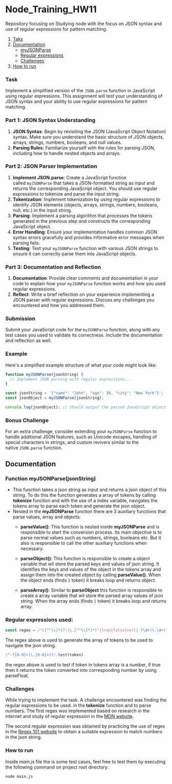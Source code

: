 # Node_Training_HW11
Repository focusing on Studying node with the focus on JSON syntax and use of regular expressions for pattern matching.

1. [Taks](#task)
2. [Documentation](#documentation)
    - [myJSONParse](#function-myjsonparsejsonstring)
    - [Regular expressions](#regular-expressions-used)
    - [Challenges](#challenges)
3. [How to run](#how-to-run)

### Task

Implement a simplified version of the `JSON.parse` function in JavaScript using regular expressions. This assignment will test your understanding of JSON syntax and your ability to use regular expressions for pattern matching.

### **Part 1: JSON Syntax Understanding**

1. **JSON Syntax**: Begin by revisiting the JSON (JavaScript Object Notation) syntax. Make sure you understand the basic structure of JSON objects, arrays, strings, numbers, booleans, and null values.
2. **Parsing Rules**: Familiarize yourself with the rules for parsing JSON, including how to handle nested objects and arrays.

### **Part 2: JSON Parser Implementation**

1. **Implement JSON.parse**: Create a JavaScript function called `myJSONParse` that takes a JSON-formatted string as input and returns the corresponding JavaScript object. You should use regular expressions to tokenize and parse the input string.
2. **Tokenization**: Implement tokenization by using regular expressions to identify JSON elements (objects, arrays, strings, numbers, booleans, null, etc.) in the input string.
3. **Parsing**: Implement a parsing algorithm that processes the tokens generated in the previous step and constructs the corresponding JavaScript object.
4. **Error Handling**: Ensure your implementation handles common JSON syntax errors gracefully and provides informative error messages when parsing fails.
5. **Testing**: Test your `myJSONParse` function with various JSON strings to ensure it can correctly parse them into JavaScript objects.

### **Part 3: Documentation and Reflection**

1. **Documentation**: Provide clear comments and documentation in your code to explain how your `myJSONParse` function works and how you used regular expressions.
2. **Reflect**: Write a brief reflection on your experience implementing a JSON parser with regular expressions. Discuss any challenges you encountered and how you addressed them.

### **Submission**

Submit your JavaScript code for the `myJSONParse` function, along with any test cases you used to validate its correctness. Include the documentation and reflection as well.

### **Example**

Here's a simplified example structure of what your code might look like:

```js
function myJSONParse(jsonString) {
  // Implement JSON parsing with regular expressions...
}

const jsonString = '{"name": "John", "age": 30, "city": "New York"}';
const jsonObject = myJSONParse(jsonString);

console.log(jsonObject); // Should output the parsed JavaScript object.
```

### **Bonus Challenge**

For an extra challenge, consider extending your `myJSONParse` function to handle additional JSON features, such as Unicode escapes, handling of special characters in strings, and custom revivers similar to the native `JSON.parse` function.

## Documentation

### Function **myJSONParse(jsonString)**
- This function takes a json string as input and returns a json object of this string. To do this the function generates a array of tokens by calling **tokenize** function and with the use of a index variable, navigates the tokens array to parse each token and generate the json object. 
- Nested in the **myJSONParse** function there are 3 auxiliary functions that parse values, array and objects:
  - **parseValue()**: This function is nested inside **myJSONParse** and is responsible to start the conversion process. Its main objective is to parse normal values such as numbers, strings, booleans etc. But it also is responsible to call the other auxiliary functions when necessary.

  - **parseObject()**: This function is responsible to create a object variable that wil store the parsed keys and values of json string. It identifies the keys and values of the object in the tokens array and assign them into the created object by calling **parseValue()**. When the object ends (finds `}` token) it breaks loop and returns object.

  - **parseArray()**: Similar to **parseObject** this function is responsible to create a array variable that wil store the parsed array values of json string. When the array ends (finds `]` token) it breaks loop and returns array.

### Regular expressions used:
```js
const regex = /"([^"\\]*(?:\\.[^"\\]*)*)"|true|false|null|-?\d+(\.\d+)?([eE][+-]?\d+)?|[{}\[\],:]/g;
```

The regex above is used to generate the array of tokens to be used to navigate the json string.

```js
/^-?[0-9]+(\.[0-9]+)?/.test(token)
```
the regex above is used to test if token in tokens array is a number, if true then it returns the token converted into corresponding number by using parseFloat.

### Challenges
While trying to implement the task. A challenge encountered was finding the regular expressions to be used. in the **tokenize** function and to parse numbers. The first regex was implemented based on research in the internet and study of regular expression in the [MDN website](https://developer.mozilla.org/en-US/docs/Web/JavaScript/Guide/Regular_expressions).

The second regular expression was obtained by practicing the use of regex in the [Regex 101 website](https://regex101.com/) to obtain a suitable expression to match numbers in the json string.

### How to run

Inside *main.js* file the is some test cases, feel free to test them by executing the following command on project root directory:

```terminal
node main.js
```